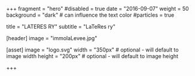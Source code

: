 +++
fragment = "hero"
#disabled = true
date = "2016-09-07"
weight = 50
background = "dark" # can influence the text color
#particles = true

title = "LATERES RY"
subtitle = "LaTeRes ry"

[header]
  image = "immolaLevee.jpg"

[asset]
  image = "logo.svg"
  width = "350px" # optional - will default to image width
  height = "200px" # optional - will default to image height
  
+++

